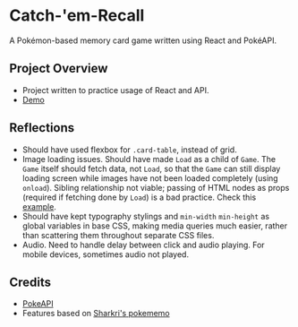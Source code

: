 # Catch-'em-Recall

A Pokémon-based memory card game written using React and PokéAPI.

## Project Overview

- Project written to practice usage of React and API.
- [Demo](https://useless-memory-game.vercel.app/)

## Reflections

- Should have used flexbox for `.card-table`, instead of grid.
- Image loading issues. Should have made `Load` as a child of `Game`. The `Game`
  itself should fetch data, not `Load`, so that the `Game` can still display
  loading screen while images have not been loaded completely (using `onload`).
  Sibling relationship not viable; passing of HTML nodes as props (required if
  fetching done by `Load`) is a bad practice. Check this
  [example](https://codesandbox.io/s/react-image-preload-ptosn).
- Should have kept typography stylings and `min-width` `min-height` as global
  variables in base CSS, making media queries much easier, rather than
  scattering them throughout separate CSS files.
- Audio. Need to handle delay between click and audio playing. For mobile
  devices, sometimes audio not played.

## Credits

- [PokeAPI](https://pokeapi.co/)
- Features based on [Sharkri's pokememo](https://github.com/Sharkri/pokememo)

